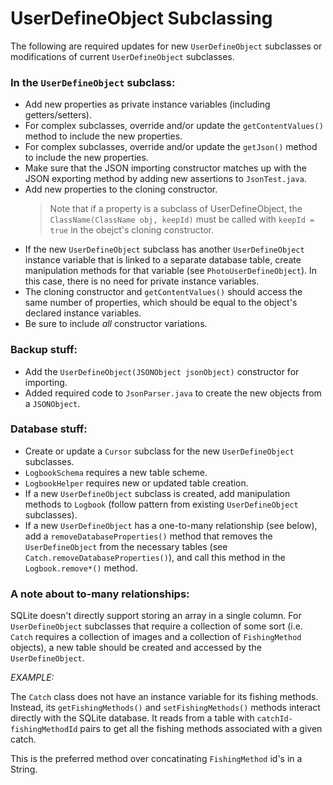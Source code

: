 UserDefineObject Subclassing
============================

The following are required updates for new `UserDefineObject` subclasses or modifications of current `UserDefineObject` subclasses.
	
### In the `UserDefineObject` subclass:
* Add new properties as private instance variables (including getters/setters).
* For complex subclasses, override and/or update the `getContentValues()` method to include the new properties.
* For complex subclasses, override and/or update the `getJson()` method to include the new properties.
* Make sure that the JSON importing constructor matches up with the JSON exporting method by adding new assertions to `JsonTest.java`.
* Add new properties to the cloning constructor.
  > Note that if a property is a subclass of UserDefineObject, the `ClassName(ClassName obj, keepId)` must be called with `keepId = true` in the obejct's cloning constructor.
* If the new `UserDefineObject` subclass has another `UserDefineObject` instance variable that is linked to a separate database table, create manipulation methods for that variable (see `PhotoUserDefineObject`). In this case, there is no need for private instance variables.
* The cloning constructor and `getContentValues()` should access the same number of properties, which should be equal to the object's declared instance variables.
* Be sure to include *all* constructor variations.

### Backup stuff:
* Add the `UserDefineObject(JSONObject jsonObject)` constructor for importing.
* Added required code to `JsonParser.java` to create the new objects from a `JSONObject`.
	
### Database stuff:
* Create or update a `Cursor` subclass for the new `UserDefineObject` subclasses.
* `LogbookSchema` requires a new table scheme.
* `LogbookHelper` requires new or updated table creation.
* If a new `UserDefineObject` subclass is created, add manipulation methods to `Logbook` (follow pattern from existing `UserDefineObject` subclasses).
* If a new `UserDefineObject` has a one-to-many relationship (see below), add a `removeDatabaseProperties()` method that removes the `UserDefineObject` from the necessary tables (see `Catch.removeDatabaseProperties()`), and call this method in the `Logbook.remove*()` method.

### A note about to-many relationships:
SQLite doesn't directly support storing an array in a single column.  For `UserDefineObject` subclasses that require a collection of some sort (i.e. `Catch` requires a collection of images and a collection of `FishingMethod` objects), a new table should be created and accessed by the `UserDefineObject`.

*EXAMPLE:*

The `Catch` class does not have an instance variable for its fishing methods.  Instead, its `getFishingMethods()` and `setFishingMethods()` methods interact directly with the SQLite database.  It reads from a table with `catchId-fishingMethodId` pairs to get all the fishing methods associated with a given catch.

This is the preferred method over concatinating `FishingMethod` id's in a String.
